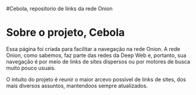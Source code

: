 #Cebola, repositorio de links da rede Onion

<h1>Sobre o projeto, Cebola</h1>

<p>Essa página foi criada para facilitar a navegação na rede  Onion. A rede Onion, como sabemos, faz parte das redes da Deep Web e, portanto, sua navegação é por meio de links de sites dispersos ou por motores de busca muito pouco usuais.</p>

<p>O intuito do projeto é reunir o maior arcevo possivel de links de sites, dos mais diversos assuntos, mantendoos sempre atualizados.</p>
